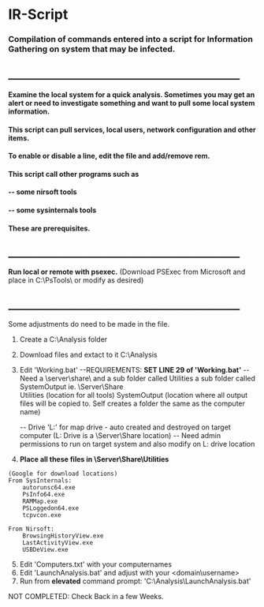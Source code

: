 # IR-Script
### Compilation of commands entered into a script for Information Gathering on system that may be infected.
## _______________________________________________

#### Examine the local system for a quick analysis.  Sometimes you may get an alert or need to investigate something and want to pull some local system information.
#### This script can pull services, local users, network configuration and other items.

#### To enable or disable a line, edit the file and add/remove rem.

#### This script call other programs such as
#### -- some nirsoft tools
#### -- some sysinternals tools
#### These are prerequisites.

## _______________________________________________

**Run local or remote with psexec.**  (Download PSExec from Microsoft and place in C:\PsTools\ or modify as desired)

## _______________________________________________

Some adjustments do need to be made in the file.

1.  Create a C:\Analysis folder

2.  Download files and extact to it C:\Analysis

3.  Edit 'Working.bat'
    --REQUIREMENTS:   **SET LINE 29 of 'Working.bat'**
    -- Need a \\server\share\ and 
	          a sub folder called Utilities
	          a sub folder called SystemOutput
ie.  \\Server\Share\
		                 Utilities  (location for all tools)
		                 SystemOutput  (location where all output files will be copied to.  Self creates a folder the same as the computer name)
                     
    -- Drive 'L:' for map drive - auto created and destroyed on target computer  (L: Drive is a \\Server\Share location)
    -- Need admin permissions to run on target system and also modify on L: drive location
    
4.  **Place all these files in \\Server\Share\Utilities**
```
(Google for download locations)
From SysInternals:
	autorunsc64.exe
	PsInfo64.exe
	RAMMap.exe
	PSLoggedon64.exe
	tcpvcon.exe

From Nirsoft:
	BrowsingHistoryView.exe
	LastActivityView.exe
	USBDeView.exe
```
     
5.  Edit 'Computers.txt' with your computernames
6.  Edit 'LaunchAnalysis.bat' and adjust with your <domain\username>
7.  Run from **elevated** command prompt:  'C:\Analysis\LaunchAnalysis.bat'


NOT COMPLETED:  Check Back in a few Weeks.
